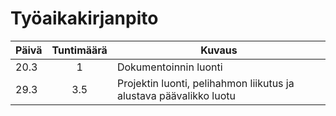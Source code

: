 # Työaikakirjanpito
| Päivä | Tuntimäärä | Kuvaus |
|-------|:----------:|--------|
| 20.3  | 1          | Dokumentoinnin luonti |
| 29.3  | 3.5        | Projektin luonti, pelihahmon liikutus ja alustava päävalikko luotu |

